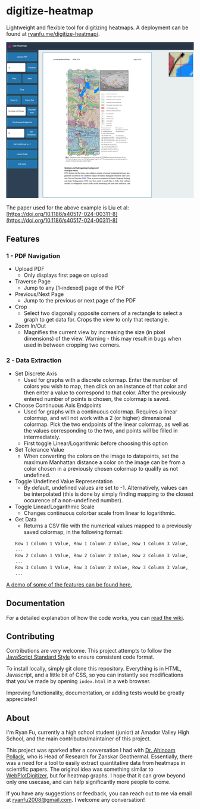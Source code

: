 # digitize-heatmap

Lightweight and flexible tool for digitizing heatmaps. A deployment can be found at [ryanfu.me/digitize-heatmap/](http://ryanfu.me/digitize-heatmap/).

![Demonstration Image](assets/demo.png)

The paper used for the above example is Liu et al: [https://doi.org/10.1186/s40517-024-00311-8](https://doi.org/10.1186/s40517-024-00311-8)

## Features

### 1 - PDF Navigation
- Upload PDF
  - Only displays first page on upload
- Traverse Page
  - Jump to any [1-indexed] page of the PDF
- Previous/Next Page
  - Jump to the previous or next page of the PDF
- Crop
  - Select two diagonally opposite corners of a rectangle to select a graph to get data for. Crops the view to only that rectangle. 
- Zoom In/Out
  - Magnifies the current view by increasing the size (in pixel dimensions) of the view. Warning - this may result in bugs when used in between cropping two corners.

### 2 - Data Extraction
- Set Discrete Axis
  - Used for graphs with a discrete colormap. Enter the number of colors you wish to map, then click on an instance of that color and then enter a value to correspond to that color. After the previously entered number of points is chosen, the colormap is saved.
- Choose Continuous Axis Endpoints
  - Used for graphs with a continuous colormap. Requires a linear colormap, and will not work with a 2 (or higher) dimensional colormap. Pick the two endpoints of the linear colormap, as well as the values corresponding to the two, and points will be filled in intermediately. 
  - First toggle Linear/Logarithmic before choosing this option
- Set Tolerance Value
  - When converting the colors on the image to datapoints, set the maximum Manhattan distance a color on the image can be from a color chosen in a previously chosen colormap to qualify as not undefined.
- Toggle Undefined Value Representation
  - By default, undefined values are set to -1. Alternatively, values can be interpolated (this is done by simply finding mapping to the closest occurence of a non-undefined number). 
- Toggle Linear/Logarithmic Scale
  - Changes continuous colorbar scale from linear to logarithmic.
- Get Data
  - Returns a CSV file with the numerical values mapped to a previously saved colormap, in the following format:
  ```
  Row 1 Column 1 Value, Row 1 Column 2 Value, Row 1 Column 3 Value, ...
  Row 2 Column 1 Value, Row 2 Column 2 Value, Row 2 Column 3 Value, ...
  Row 3 Column 1 Value, Row 3 Column 2 Value, Row 3 Column 3 Value, ...
  ```

[A demo of some of the features can be found here.](http://ryanfu.me/digitize-heatmap/assets/demo-video.mp4)

## Documentation

For a detailed explanation of how the code works, you can [read the wiki](https://github.com/RyanFu008/digitize-heatmap/wiki).

## Contributing

Contributions are very welcome. This project attempts to follow the [JavaScript Standard Style](https://github.com/standard/standard) to ensure consistent code format. 

To install locally, simply git clone this repository. Everything is in HTML, Javascript, and a little bit of CSS, so you can instantly see modifications that you've made by opening `index.html` in a web browser. 

Improving functionality, documentation, or adding tests would be greatly appreciated!

## About

I'm Ryan Fu, currently a high school student (junior) at Amador Valley High School, and the main contributor/maintainer of this project.

This project was sparked after a conversation I had with [Dr. Ahinoam Pollack](https://www.linkedin.com/in/ahinoam-pollack/), who is Head of Research for Zanskar Geothermal. Essentially, there was a need for a tool to easily extract quantitative data from heatmaps in scientific papers. The original idea was something similar to [WebPlotDigitizer](https://automeris.io/), but for heatmap graphs. I hope that it can grow beyond only one usecase, and can help significantly more people to come.

If you have any suggestions or feedback, you can reach out to me via email at <ryanfu2008@gmail.com>. I welcome any conversation!
